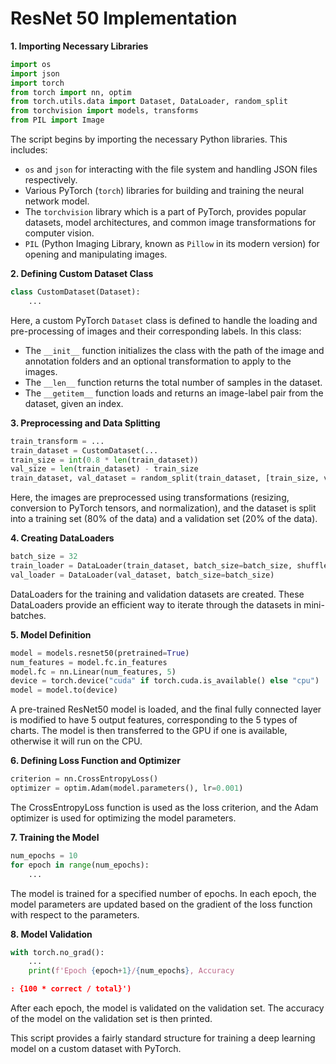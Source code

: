 # ResNet 50 Implementation

**1. Importing Necessary Libraries**

```python
import os
import json
import torch
from torch import nn, optim
from torch.utils.data import Dataset, DataLoader, random_split
from torchvision import models, transforms
from PIL import Image
```

The script begins by importing the necessary Python libraries. This includes:

* `os` and `json` for interacting with the file system and handling JSON files respectively.
* Various PyTorch (`torch`) libraries for building and training the neural network model.
* The `torchvision` library which is a part of PyTorch, provides popular datasets, model architectures, and common image transformations for computer vision.
* `PIL` (Python Imaging Library, known as `Pillow` in its modern version) for opening and manipulating images.

**2. Defining Custom Dataset Class**

```python
class CustomDataset(Dataset):
    ...
```

Here, a custom PyTorch `Dataset` class is defined to handle the loading and pre-processing of images and their corresponding labels. In this class:

* The `__init__` function initializes the class with the path of the image and annotation folders and an optional transformation to apply to the images.
* The `__len__` function returns the total number of samples in the dataset.
* The `__getitem__` function loads and returns an image-label pair from the dataset, given an index.

**3. Preprocessing and Data Splitting**

```python
train_transform = ...
train_dataset = CustomDataset(...
train_size = int(0.8 * len(train_dataset))
val_size = len(train_dataset) - train_size
train_dataset, val_dataset = random_split(train_dataset, [train_size, val_size])
```

Here, the images are preprocessed using transformations (resizing, conversion to PyTorch tensors, and normalization), and the dataset is split into a training set (80% of the data) and a validation set (20% of the data).

**4. Creating DataLoaders**

```python
batch_size = 32
train_loader = DataLoader(train_dataset, batch_size=batch_size, shuffle=True)
val_loader = DataLoader(val_dataset, batch_size=batch_size)
```

DataLoaders for the training and validation datasets are created. These DataLoaders provide an efficient way to iterate through the datasets in mini-batches.

**5. Model Definition**

```python
model = models.resnet50(pretrained=True)
num_features = model.fc.in_features
model.fc = nn.Linear(num_features, 5)
device = torch.device("cuda" if torch.cuda.is_available() else "cpu")
model = model.to(device)
```

A pre-trained ResNet50 model is loaded, and the final fully connected layer is modified to have 5 output features, corresponding to the 5 types of charts. The model is then transferred to the GPU if one is available, otherwise it will run on the CPU.

**6. Defining Loss Function and Optimizer**

```python
criterion = nn.CrossEntropyLoss()
optimizer = optim.Adam(model.parameters(), lr=0.001)
```

The CrossEntropyLoss function is used as the loss criterion, and the Adam optimizer is used for optimizing the model parameters.

**7. Training the Model**

```python
num_epochs = 10
for epoch in range(num_epochs):
    ...
```

The model is trained for a specified number of epochs. In each epoch, the model parameters are updated based on the gradient of the loss function with respect to the parameters.

**8. Model Validation**

```python
with torch.no_grad():
    ...
    print(f'Epoch {epoch+1}/{num_epochs}, Accuracy

: {100 * correct / total}')
```

After each epoch, the model is validated on the validation set. The accuracy of the model on the validation set is then printed.

This script provides a fairly standard structure for training a deep learning model on a custom dataset with PyTorch.
